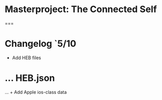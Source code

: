 # Masterproject: The Connected Self
===
  
Changelog
`5/10  
===
+ Add HEB files

... HEB.json  
===
... + Add Apple ios-class data
